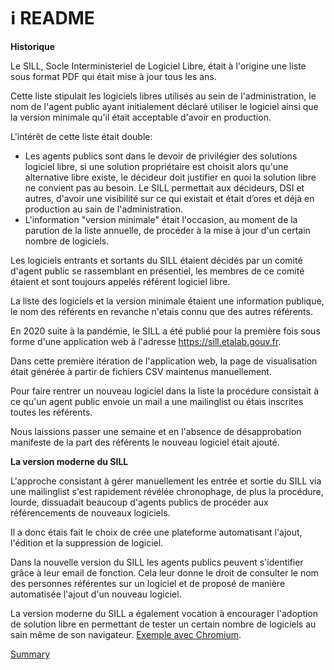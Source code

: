 # ℹ README

**Historique**

Le SILL, Socle Interministeriel de Logiciel Libre, était à l'origine une liste sous format PDF qui était mise à jour tous les ans.

Cette liste stipulait les logiciels libres utilisés au sein de l'administration, le nom de l'agent public ayant initialement déclaré utiliser le logiciel ainsi que la version minimale qu'il était acceptable d'avoir en production.

L'intérêt de cette liste était double:

* Les agents publics sont dans le devoir de privilégier des solutions logiciel libre, si une solution propriétaire est choisit alors qu'une alternative libre existe, le décideur doit justifier en quoi la solution libre ne convient pas au besoin. Le SILL permettait aux décideurs, DSI et autres, d'avoir une visibilité sur ce qui existait et était d’ores et déjà en production au sain de l'administration.
* L'information "version minimale" était l'occasion, au moment de la parution de la liste annuelle, de procéder à la mise à jour d'un certain nombre de logiciels.

Les logiciels entrants et sortants du SILL étaient décidés par un comité d'agent public se rassemblant en présentiel, les membres de ce comité étaient et sont toujours appelés référent logiciel libre.

La liste des logiciels et la version minimale étaient une information publique, le nom des référents en revanche n'etais connu que des autres référents.

En 2020 suite à la pandémie, le SILL a été publié pour la première fois sous forme d'une application web à l'adresse https://sill.etalab.gouv.fr.

Dans cette première itération de l'application web, la page de visualisation était générée à partir de fichiers CSV maintenus manuellement.

Pour faire rentrer un nouveau logiciel dans la liste la procédure consistait à ce qu'un agent public envoie un mail a une mailinglist ou étais inscrites toutes les référents.

Nous laissions passer une semaine et en l'absence de désapprobation manifeste de la part des référents le nouveau logiciel était ajouté.

**La version moderne du SILL**

L'approche consistant à gérer manuellement les entrée et sortie du SILL via une mailinglist s'est rapidement révélée chronophage, de plus la procédure, lourde, dissuadait beaucoup d'agents publics de procéder aux référencements de nouveaux logiciels.

Il a donc étais fait le choix de crée une plateforme automatisant l'ajout, l'édition et la suppression de logiciel.

Dans la nouvelle version du SILL les agents publics peuvent s'identifier grâce à leur email de fonction. Cela leur donne le droit de consulter le nom des personnes référentes sur un logiciel et de proposé de manière automatisée  l'ajout d'un nouveau logiciel.

La version moderne du SILL a également vocation à encourager l'adoption de solution libre en permettant de tester un certain nombre de logiciels au sain même de son navigateur. [Exemple avec Chromium](https://sill-demo.etalab.gouv.fr/launcher/helm-charts-sill/chromium?autoLaunch=true).

[Summary](SUMMARY.md)
